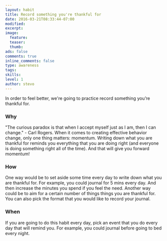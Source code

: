 ```yaml
---
layout: habit
title: Record something you're thankful for
date: 2016-03-21T08:33:44-07:00
modified:
excerpt: 
image:
  feature:
  teaser:
  thumb:
ads: false
comments: true
inline_comments: false
type: awareness
tags: 
skills: 
level: 1
author: stevo
---
```


In order to feel better, we're going to practice record something you’re thankful for.

### Why
"The curious paradox is that when I accept myself just as I am, then I can change." - Carl Rogers. When it comes to creating effective behavior change, only one thing matters: momentum. Writing down what you are thankful for reminds you everything that you are doing right (and everyone is doing something right all of the time). And that will give you forward momentum!

### How
One way would be to set aside some time every day to write down what you are thankful for. For example, you could journal for 5 mins every day. And then increase the minutes you spend if you feel the need. Another way could be to aim for a certain number of things things you are thankful for. You can also pick the format that you would like to record your journal.

### When
If you are going to do this habit every day, pick an event that you do every day that will remind you. For example, you could journal before going to bed every night.